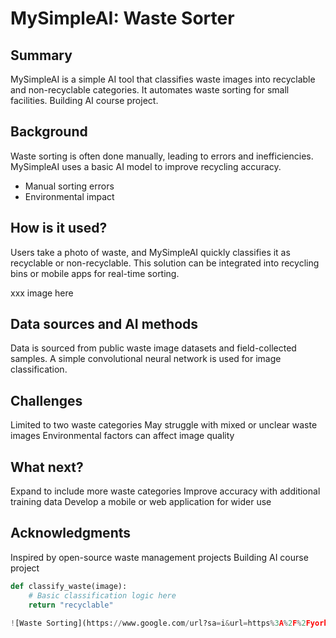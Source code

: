 # MySimpleAI: Waste Sorter

## Summary

MySimpleAI is a simple AI tool that classifies waste images into recyclable and non-recyclable categories. It automates waste sorting for small facilities. Building AI course project.

## Background

Waste sorting is often done manually, leading to errors and inefficiencies. MySimpleAI uses a basic AI model to improve recycling accuracy.
* Manual sorting errors  
* Environmental impact

## How is it used?

Users take a photo of waste, and MySimpleAI quickly classifies it as recyclable or non-recyclable. This solution can be integrated into recycling bins or mobile apps for real-time sorting.

xxx image here

## Data sources and AI methods

Data is sourced from public waste image datasets and field-collected samples. A simple convolutional neural network is used for image classification.

## Challenges

Limited to two waste categories
May struggle with mixed or unclear waste images
Environmental factors can affect image quality

## What next?

Expand to include more waste categories
Improve accuracy with additional training data
Develop a mobile or web application for wider use

## Acknowledgments

Inspired by open-source waste management projects
Building AI course project

```python
def classify_waste(image):
    # Basic classification logic here
    return "recyclable"

![Waste Sorting](https://www.google.com/url?sa=i&url=https%3A%2F%2Fyorkrecyclingservice.co.uk%2Fwhat-is-recycling%2F&psig=AOvVaw27n_24ZWWkff0BOah5qbib&ust=1740249323696000&source=images&cd=vfe&opi=89978449&ved=0CBQQjRxqFwoTCMCL8Ye01YsDFQAAAAAdAAAAABAJ)
